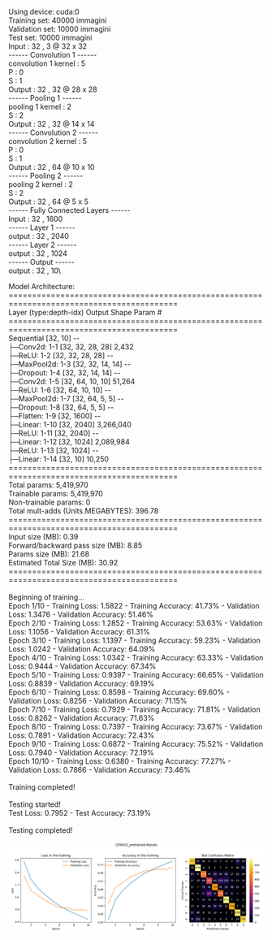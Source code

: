 Using device: cuda:0\
Training set: 40000 immagini\
Validation set: 10000 immagini\
Test set: 10000 immagini\
Input : 32 , 3 @ 32 x 32\
------ Convolution 1 ------\
convolution 1 kernel : 5\
P :  0\
S :  1\
Output : 32 , 32 @ 28 x 28\
------ Pooling 1 ------\
pooling 1 kernel : 2\
S :  2\
Output : 32 , 32 @ 14 x 14\
------ Convolution 2 ------\
convolution 2 kernel : 5\
P :  0\
S :  1\
Output : 32 , 64 @ 10 x 10\
------ Pooling 2 ------\
pooling 2 kernel : 2\
S :  2\
Output : 32 , 64 @ 5 x 5\
------ Fully Connected Layers ------\
Input :  32 , 1600\
------ Layer 1 ------\
output :  32 , 2040\
------ Layer 2 ------\
output :  32 , 1024\
------ Output ------\
output :  32 , 10\

Model Architecture:\
==========================================================================================\
Layer (type:depth-idx)                   Output Shape              Param #\
==========================================================================================\
Sequential                               [32, 10]                  --\
├─Conv2d: 1-1                            [32, 32, 28, 28]          2,432\
├─ReLU: 1-2                              [32, 32, 28, 28]          --\
├─MaxPool2d: 1-3                         [32, 32, 14, 14]          --\
├─Dropout: 1-4                           [32, 32, 14, 14]          --\
├─Conv2d: 1-5                            [32, 64, 10, 10]          51,264\
├─ReLU: 1-6                              [32, 64, 10, 10]          --\
├─MaxPool2d: 1-7                         [32, 64, 5, 5]            --\
├─Dropout: 1-8                           [32, 64, 5, 5]            --\
├─Flatten: 1-9                           [32, 1600]                --\
├─Linear: 1-10                           [32, 2040]                3,266,040\
├─ReLU: 1-11                             [32, 2040]                --\
├─Linear: 1-12                           [32, 1024]                2,089,984\
├─ReLU: 1-13                             [32, 1024]                --\
├─Linear: 1-14                           [32, 10]                  10,250\
==========================================================================================\
Total params: 5,419,970\
Trainable params: 5,419,970\
Non-trainable params: 0\
Total mult-adds (Units.MEGABYTES): 396.78\
==========================================================================================\
Input size (MB): 0.39\
Forward/backward pass size (MB): 8.85\
Params size (MB): 21.68\
Estimated Total Size (MB): 30.92\
==========================================================================================\
\
Beginning of training...\
Epoch 1/10 - Training Loss: 1.5822 - Training Accuracy: 41.73% - Validation Loss: 1.3476 - Validation Accuracy: 51.46%\
Epoch 2/10 - Training Loss: 1.2852 - Training Accuracy: 53.63% - Validation Loss: 1.1056 - Validation Accuracy: 61.31%\
Epoch 3/10 - Training Loss: 1.1397 - Training Accuracy: 59.23% - Validation Loss: 1.0242 - Validation Accuracy: 64.09%\
Epoch 4/10 - Training Loss: 1.0342 - Training Accuracy: 63.33% - Validation Loss: 0.9444 - Validation Accuracy: 67.34%\
Epoch 5/10 - Training Loss: 0.9397 - Training Accuracy: 66.65% - Validation Loss: 0.8839 - Validation Accuracy: 69.19%\
Epoch 6/10 - Training Loss: 0.8598 - Training Accuracy: 69.60% - Validation Loss: 0.8256 - Validation Accuracy: 71.15%\
Epoch 7/10 - Training Loss: 0.7929 - Training Accuracy: 71.81% - Validation Loss: 0.8262 - Validation Accuracy: 71.63%\
Epoch 8/10 - Training Loss: 0.7397 - Training Accuracy: 73.67% - Validation Loss: 0.7891 - Validation Accuracy: 72.43%\
Epoch 9/10 - Training Loss: 0.6872 - Training Accuracy: 75.52% - Validation Loss: 0.7940 - Validation Accuracy: 72.19%\
Epoch 10/10 - Training Loss: 0.6380 - Training Accuracy: 77.27% - Validation Loss: 0.7866 - Validation Accuracy: 73.46%\
\
Training completed!\
\
Testing started!\
Test Loss: 0.7952 - Test Accuracy: 73.19%\
\
Testing completed!

![alt text](Figure_5.png)
